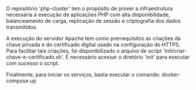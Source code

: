 O repositório 'php-cluster' tem o propósito de prover a infraestrutura necessária à execução de aplicações PHP com alta disponibilidade, balanceamento de carga, replicação de sessão e criptografia dos dados transmitidos.

A execução do servidor Apache tem como prerrequisitos as criações da chave privada e do certificado digital usado na configuração do HTTPS. Para facilitar tais criações, foi disponibilizado o arquivo de script 'init/criar-chave-e-certificado.sh'. É necessário acessar o diretório 'init' para executar com sucesso o script.

Finalmente, para iniciar os serviços, basta executar o comando: docker-compose up